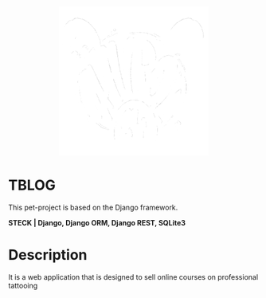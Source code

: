 
<p align="center">
  <img width="300" height="300" src="https://github.com/pinkpipe/DjangoProjectTBLOG/blob/main/READMEPHOTO/kent1.png">
</p>

[//]: # (![kent1.png]&#40;https://github.com/pinkpipe/DjangoProjectTBLOG/blob/main/READMEPHOTO/kent1.png&#41;)

# TBLOG
This pet-project is based on the Django framework.

**STECK | Django, Django ORM, Django REST, SQLite3**

# Description 
It is a web application that is designed to sell online courses on professional tattooing